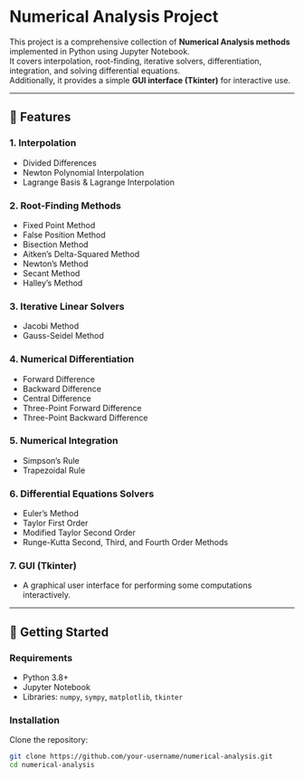 # Numerical Analysis Project

This project is a comprehensive collection of **Numerical Analysis methods** implemented in Python using Jupyter Notebook.  
It covers interpolation, root-finding, iterative solvers, differentiation, integration, and solving differential equations.  
Additionally, it provides a simple **GUI interface (Tkinter)** for interactive use.

---

## 📘 Features

### 1. Interpolation
- Divided Differences
- Newton Polynomial Interpolation
- Lagrange Basis & Lagrange Interpolation

### 2. Root-Finding Methods
- Fixed Point Method
- False Position Method
- Bisection Method
- Aitken’s Delta-Squared Method
- Newton’s Method
- Secant Method
- Halley’s Method

### 3. Iterative Linear Solvers
- Jacobi Method
- Gauss-Seidel Method

### 4. Numerical Differentiation
- Forward Difference
- Backward Difference
- Central Difference
- Three-Point Forward Difference
- Three-Point Backward Difference

### 5. Numerical Integration
- Simpson’s Rule
- Trapezoidal Rule

### 6. Differential Equations Solvers
- Euler’s Method
- Taylor First Order
- Modified Taylor Second Order
- Runge-Kutta Second, Third, and Fourth Order Methods

### 7. GUI (Tkinter)
- A graphical user interface for performing some computations interactively.

---

## 🚀 Getting Started

### Requirements
- Python 3.8+
- Jupyter Notebook
- Libraries: `numpy`, `sympy`, `matplotlib`, `tkinter`

### Installation
Clone the repository:
```bash
git clone https://github.com/your-username/numerical-analysis.git
cd numerical-analysis

